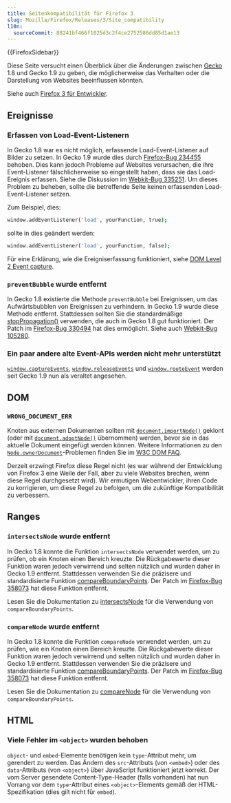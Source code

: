 ```yaml
---
title: Seitenkompatibilität für Firefox 3
slug: Mozilla/Firefox/Releases/3/Site_compatibility
l10n:
  sourceCommit: 88241bf466f1025d3c2f4ce2752586dd85d1ae13
---
```


{{FirefoxSidebar}}

Diese Seite versucht einen Überblick über die Änderungen zwischen [Gecko](/en-US/Gecko) 1.8 und Gecko 1.9 zu geben, die möglicherweise das Verhalten oder die Darstellung von Websites beeinflussen könnten.

Siehe auch [Firefox 3 für Entwickler](/en-US/Firefox_3_for_developers).

## Ereignisse

### Erfassen von Load-Event-Listenern

In Gecko 1.8 war es nicht möglich, erfassende Load-Event-Listener auf Bilder zu setzen. In Gecko 1.9 wurde dies durch [Firefox-Bug 234455](https://bugzil.la/234455) behoben. Dies kann jedoch Probleme auf Websites verursachen, die ihre Event-Listener fälschlicherweise so eingestellt haben, dass sie das Load-Ereignis erfassen. Siehe die Diskussion im [Webkit-Bug 335251](https://bugzil.la/335251). Um dieses Problem zu beheben, sollte die betreffende Seite keinen erfassenden Load-Event-Listener setzen.

Zum Beispiel, dies:

```bash
window.addEventListener('load', yourFunction, true);
```

sollte in dies geändert werden:

```bash
window.addEventListener('load', yourFunction, false);
```

Für eine Erklärung, wie die Ereigniserfassung funktioniert, siehe [DOM Level 2 Event capture](https://www.w3.org/TR/DOM-Level-2-Events/events.html#Events-flow-capture).

### `preventBubble` wurde entfernt

In Gecko 1.8 existierte die Methode `preventBubble` bei Ereignissen, um das Aufwärtsbubblen von Ereignissen zu verhindern. In Gecko 1.9 wurde diese Methode entfernt. Stattdessen sollten Sie die standardmäßige [stopPropagation()](/de/docs/Web/API/Event/stopPropagation) verwenden, die auch in Gecko 1.8 gut funktioniert. Der Patch im [Firefox-Bug 330494](https://bugzil.la/330494) hat dies ermöglicht. Siehe auch [Webkit-Bug 105280](https://bugzil.la/105280).

### Ein paar andere alte Event-APIs werden nicht mehr unterstützt

[`window.captureEvents`](/de/docs/Web/API/Window/captureEvents), [`window.releaseEvents`](/de/docs/Web/API/Window/releaseEvents) und [`window.routeEvent`](/de/docs/Web/API/Window/routeEvent) werden seit Gecko 1.9 nun als veraltet angesehen.

## DOM

### `WRONG_DOCUMENT_ERR`

Knoten aus externen Dokumenten sollten mit [`document.importNode()`](/de/docs/Web/API/Document/importNode) geklont (oder mit [`document.adoptNode()`](/de/docs/Web/API/Document/adoptNode) übernommen) werden, bevor sie in das aktuelle Dokument eingefügt werden können. Weitere Informationen zu den [`Node.ownerDocument`](/de/docs/Web/API/Node/ownerDocument)-Problemen finden Sie im [W3C DOM FAQ](https://www.w3.org/DOM/faq.html#ownerdoc).

Derzeit erzwingt Firefox diese Regel nicht (es war während der Entwicklung von Firefox 3 eine Weile der Fall, aber zu viele Websites brechen, wenn diese Regel durchgesetzt wird). Wir ermutigen Webentwickler, ihren Code zu korrigieren, um diese Regel zu befolgen, um die zukünftige Kompatibilität zu verbessern.

## Ranges

### `intersectsNode` wurde entfernt

In Gecko 1.8 konnte die Funktion `intersectsNode` verwendet werden, um zu prüfen, ob ein Knoten einen Bereich kreuzte. Die Rückgabewerte dieser Funktion waren jedoch verwirrend und selten nützlich und wurden daher in Gecko 1.9 entfernt. Stattdessen verwenden Sie die präzisere und standardisierte Funktion [compareBoundaryPoints](/de/docs/Web/API/Range/compareBoundaryPoints). Der Patch im [Firefox-Bug 358073](https://bugzil.la/358073) hat diese Funktion entfernt.

Lesen Sie die Dokumentation zu [intersectsNode](/de/docs/Web/API/Range/intersectsNode) für die Verwendung von `compareBoundaryPoints`.

### `compareNode` wurde entfernt

In Gecko 1.8 konnte die Funktion `compareNode` verwendet werden, um zu prüfen, wie ein Knoten einen Bereich kreuzte. Die Rückgabewerte dieser Funktion waren jedoch verwirrend und selten nützlich und wurden daher in Gecko 1.9 entfernt. Stattdessen verwenden Sie die präzisere und standardisierte Funktion [compareBoundaryPoints](/de/docs/Web/API/Range/compareBoundaryPoints). Der Patch im [Firefox-Bug 358073](https://bugzil.la/358073) hat diese Funktion entfernt.

Lesen Sie die Dokumentation zu [compareNode](/de/docs/Web/API/Range/compareNode) für die Verwendung von `compareBoundaryPoints`.

## HTML

### Viele Fehler im `<object>` wurden behoben

`object`- und `embed`-Elemente benötigen kein `type`-Attribut mehr, um gerendert zu werden. Das Ändern des `src`-Attributs (von `<embed>`) oder des `data`-Attributs (von `<object>`) über JavaScript funktioniert jetzt korrekt. Der vom Server gesendete Content-Type-Header (falls vorhanden) hat nun Vorrang vor dem `type`-Attribut eines `<object>`-Elements gemäß der HTML-Spezifikation (dies gilt nicht für `embed`).

